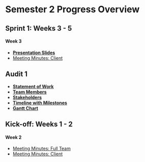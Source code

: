 # Semester 2 Progress Overview

## Sprint 1: Weeks 3 - 5

#### Week 3

* [**Presentation Slides**](Documentation\Audit1\Million_Coursework_Stuednts(temp).pptx)
* [Meeting Minutes: Client](Documentation\MeetingMinutes\MeetingMinutes3.pdf)

## Audit 1
* **[Statement of Work](Audit1/Documentation/statement%20of%20work.docx)**
* **[Team Members](Audit1/Images/MCSTeam.001.png)**
* **[Stakeholders](Audit1/Images/MCSStakeHolder.001.png)**
* **[Timeline with Milestones](Audit1/Images/Schedule.png)**
* **[Gantt Chart](Audit1/Images/gantt.PNG)**
## Kick-off: Weeks 1 - 2

#### Week 2
* [Meeting Minutes: Full Team](Documentation\MeetingMinutes\MeetingMinutes2.pdf)
* [Meeting Minutes: Client](Documentation\MeetingMinutes\MeetingMinutes1.pdf)



